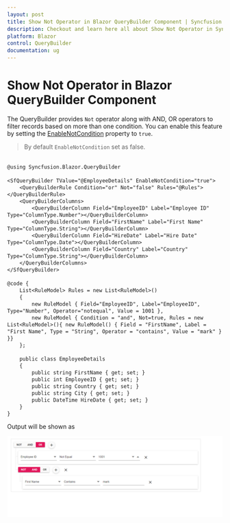 ```yaml
---
layout: post
title: Show Not Operator in Blazor QueryBuilder Component | Syncfusion
description: Checkout and learn here all about Show Not Operator in Syncfusion Blazor QueryBuilder component and more.
platform: Blazor
control: QueryBuilder
documentation: ug
---
```


# Show Not Operator in Blazor QueryBuilder Component

The QueryBuilder provides `Not` operator along with AND, OR operators to filter records based on more than one condition. You can enable this feature by setting the [EnableNotCondition](https://help.syncfusion.com/cr/blazor/Syncfusion.Blazor.QueryBuilder.SfQueryBuilder-1.html#Syncfusion_Blazor_QueryBuilder_SfQueryBuilder_1_EnableNotCondition) property to `true`.

> By default `EnableNotCondition` set as false.

```cshtml

@using Syncfusion.Blazor.QueryBuilder

<SfQueryBuilder TValue="@EmployeeDetails" EnableNotCondition="true">
    <QueryBuilderRule Condition="or" Not="false" Rules="@Rules"></QueryBuilderRule>
    <QueryBuilderColumns>
        <QueryBuilderColumn Field="EmployeeID" Label="Employee ID" Type="ColumnType.Number"></QueryBuilderColumn>
        <QueryBuilderColumn Field="FirstName" Label="First Name" Type="ColumnType.String"></QueryBuilderColumn>
        <QueryBuilderColumn Field="HireDate" Label="Hire Date" Type="ColumnType.Date"></QueryBuilderColumn>
        <QueryBuilderColumn Field="Country" Label="Country" Type="ColumnType.String"></QueryBuilderColumn>
    </QueryBuilderColumns>
</SfQueryBuilder>

@code {
    List<RuleModel> Rules = new List<RuleModel>()
    {
        new RuleModel { Field="EmployeeID", Label="EmployeeID", Type="Number", Operator="notequal", Value = 1001 },
        new RuleModel { Condition = "and", Not=true, Rules = new List<RuleModel>(){ new RuleModel() { Field = "FirstName", Label = "First Name", Type = "String", Operator = "contains", Value = "mark" } }}
    };

    public class EmployeeDetails
    {
        public string FirstName { get; set; }
        public int EmployeeID { get; set; }
        public string Country { get; set; }
        public string City { get; set; }
        public DateTime HireDate { get; set; }
    }
}

```

Output will be shown as

![Query Builder Sample](./../images/not.png)